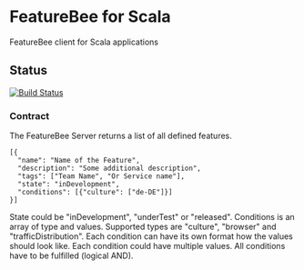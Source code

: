 # FeatureBee for Scala
FeatureBee client for Scala applications

## Status
[![Build Status](https://travis-ci.org/AutoScout24/featurebee-scala.svg)](https://travis-ci.org/AutoScout24/featurebee-scala)

### Contract
The FeatureBee Server returns a list of all defined features.

    [{
      "name": "Name of the Feature",
      "description": "Some additional description",
      "tags": ["Team Name", "Or Service name"],
      "state": "inDevelopment",
      "conditions": [{"culture": ["de-DE"]}]
    }]

State could be "inDevelopment", "underTest" or "released". 
Conditions is an array of type and values. Supported types are "culture", "browser" and "trafficDistribution". Each condition can have its own format how the values should look like. Each condition could have multiple values. All conditions have to be fulfilled (logical AND).
